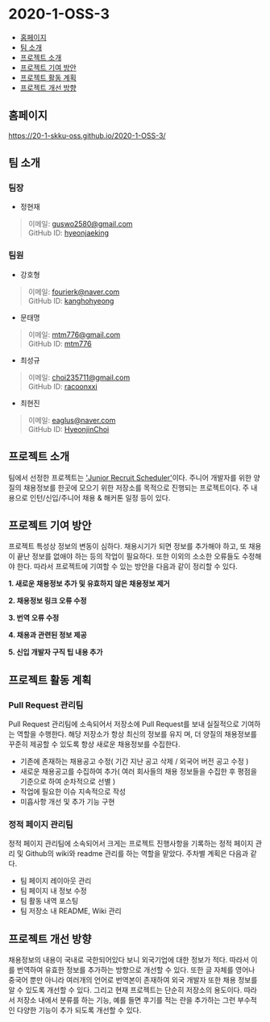 # 2020-1-OSS-3

 * [홈페이지](#homepage)
 * [팀 소개](#members)
 * [프로젝트 소개](#introduction)
 * [프로젝트 기여 방안](#contribution_plan)
 * [프로젝트 활동 계획](#activity_plan)
 * [프로젝트 개선 방향](#improvement)

## <div id = "homepage">홈페이지</div>

https://20-1-skku-oss.github.io/2020-1-OSS-3/

## <div id = "members">팀 소개</div>

### 팀장
+ 정현재
> 이메일: guswo2580@gmail.com<br>
> GitHub ID: [hyeonjaeking](https://github.com/hyeonjaeking)<br>

### 팀원
+ 강호형
> 이메일: fourierk@naver.com<br>
> GitHub ID: [kanghohyeong](https://github.com/kanghohyeong)<br>

+ 문태명
> 이메일: mtm776@gmail.com<br>
> GitHub ID: [mtm776](https://github.com/mtm776)<br>

+ 최성규
> 이메일: choi235711@gmail.com<br>
> GitHub ID: [racoonxxi](https://github.com/racoonxxi)<br>

+ 최현진
> 이메일: eaglus@naver.com<br>
> GitHub ID: [HyeonjinChoi](https://github.com/HyeonjinChoi)<br>


## <div id = "introduction">프로젝트 소개</div>

팀에서 선정한 프로젝트는 <a href="https://github.com/jojoldu/junior-recruit-scheduler">'Junior Recruit Scheduler'</a>이다. 주니어 개발자를 위한 양질의 채용정보를 한곳에 모으기 위한 저장소를 목적으로 진행되는 프로젝트이다. 주 내용으로 인턴/신입/주니어 채용 & 해커톤 일정 등이 있다.

## <div id = "contribution_plan">프로젝트 기여 방안</div>

<p> 프로젝트 특성상 정보의 변동이 심하다. 채용시기가 되면 정보를 추가해야 하고, 또 채용이 끝난 정보를 없애야 하는 등의 작업이 필요하다. 또한 이외의 소소한 오류들도 수정해야 한다. 따라서 프로젝트에 기여할 수 있는 방안을 다음과 같이 정리할 수 있다.</p>

<p><b> 1. 새로운 채용정보 추가 및 유효하지 않은 채용정보 제거 </b></p>
<p><b> 2. 채용정보 링크 오류 수정 </b></p>
<p><b> 3. 번역 오류 수정 </b></p>
<p><b> 4. 채용과 관련된 정보 제공 </b></p>
<p><b> 5. 신입 개발자 구직 팁 내용 추가 </b></p>

## <div id = "activity_plan">프로젝트 활동 계획</div>

### <p><b> Pull Request 관리팀 </b><p>

<p> Pull Request 관리팀에 소속되어서 저장소에 Pull Request를 보내 실질적으로 기여하는 역할을 수행한다. 해당 저장소가 항상 최신의 정보를 유지 며, 더 양질의 채용정보를 꾸준히 제공할 수 있도록 항상 새로운 채용정보를 수집한다.</p>

 * 기존에 존재하는 채용공고 수정( 기간 지난 공고 삭제 / 외국어 버전 공고 수정 )
 * 새로운 채용공고를 수집하여 추가( 여러 회사들의 채용 정보들을 수집한 후 평점을 기준으로 하여 순차적으로 선별 )
 * 작업에 필요한 이슈 지속적으로 작성
 * 미흡사항 개선 및 추가 기능 구현


### <p><b> 정적 페이지 관리팀 </b><p>
  
<p> 정적 페이지 관리팀에 소속되어서 크게는 프로젝트 진행사항을 기록하는 정적 페이지 관리 및 Github의 wiki와 readme 관리를 하는 역할을 맡았다. 주차별 계획은 다음과 같다.</p>

 * 팀 페이지 레이아웃 관리
 * 팀 페이지 내 정보 수정 
 * 팀 활동 내역 포스팅
 * 팀 저장소 내 README, Wiki 관리


## <div id = "improvement">프로젝트 개선 방향</div>

채용정보의 내용이 국내로 국한되어있다 보니 외국기업에 대한 정보가 적다. 따라서 이를 번역하여 유효한 정보를 추가하는 방향으로 개선할 수 있다. 또한 글 자체를 영어나 중국어 뿐만 아니라 여러개의 언어로 번역본이 존재하여 외국 개발자 또한 채용 정보를 알 수 있도록 개선할 수 있다. 그리고 현재 프로젝트는 단순히 저장소의 용도이다. 따라서 저장소 내에서 분류를 하는 기능, 예를 들면 후기를 적는 란을 추가하는 그런 부수적인 다양한 기능이 추가 되도록 개선할 수 있다.
